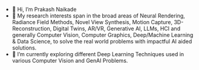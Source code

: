 - 👋 Hi, I’m Prakash Naikade
- 👀 My research interests span in the broad areas of Neural Rendering, Radiance Field Methods, Novel View Synthesis, Motion Capture, 3D-Reconstruction, Digital Twins, AR/VR, Generative AI, LLMs, HCI and generally Computer Vision, Computer Graphics, Deep/Machine Learning & Data Science, to solve the real world problems with impactful AI aided solutions.
- 🌱 I’m currently exploring different Deep Learning Techniques used in various Computer Vision and GenAI Problems.

<!---
prakashknaikade/prakashknaikade is a ✨ special ✨ repository because its `README.md` (this file) appears on your GitHub profile.
You can click the Preview link to take a look at your changes.
--->
